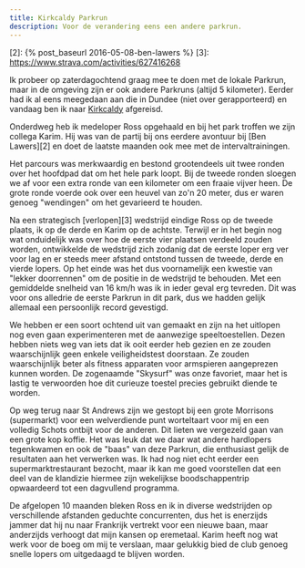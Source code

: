 ```yaml
---
title: Kirkcaldy Parkrun
description: Voor de verandering eens een andere parkrun.
---
```

[1]: http://www.parkrun.org.uk/kirkcaldy/
[2]: {% post_baseurl 2016-05-08-ben-lawers %}
[3]: https://www.strava.com/activities/627416268

Ik probeer op zaterdagochtend graag mee te doen met de lokale Parkrun, maar in de omgeving zijn er ook andere Parkruns (altijd 5 kilometer). Eerder had ik al eens meegedaan aan die in Dundee (niet over gerapporteerd) en vandaag ben ik naar [Kirkcaldy][1] afgereisd.

<a name="more"></a>

Onderdweg heb ik medeloper Ross opgehaald en bij het park troffen we zijn collega Karim. Hij was van de partij bij ons eerdere avontuur bij [Ben Lawers][2] en doet de laatste maanden ook mee met de intervaltrainingen.

Het parcours was merkwaardig en bestond grootendeels uit twee ronden over het hoofdpad dat om het hele park loopt. Bij de tweede ronden sloegen we af voor een extra ronde van een kilometer om een fraaie vijver heen. De grote ronde voerde ook over een heuvel van zo'n 20 meter, dus er waren genoeg "wendingen" om het gevarieerd te houden.

Na een strategisch [verlopen][3] wedstrijd eindige Ross op de tweede plaats, ik op de derde en Karim op de achtste. Terwijl er in het begin nog wat onduidelijk was over hoe de eerste vier plaatsen verdeeld zouden worden, ontwikkelde de wedstrijd zich zodanig dat de eerste loper erg ver voor lag en er steeds meer afstand ontstond tussen de tweede, derde en vierde lopers. Op het einde was het dus voornamelijk een kwestie van "lekker doorrennen" om de positie in de wedstrijd te behouden. Met een gemiddelde snelheid van 16 km/h was ik in ieder geval erg tevreden. Dit was voor ons alledrie de eerste Parkrun in dit park, dus we hadden gelijk allemaal een persoonlijk record gevestigd.

We hebben er een soort ochtend uit van gemaakt en zijn na het uitlopen nog even gaan experimenteren met de aanwezige speeltoestellen. Dezen hebben niets weg van iets dat ik ooit eerder heb gezien en ze zouden waarschijnlijk geen enkele veiligheidstest doorstaan. Ze zouden waarschijnlijk beter als fitness apparaten voor armspieren aangeprezen kunnen worden. De zogenaamde "Skysurf" was onze favoriet, maar het is lastig te verwoorden hoe dit curieuze toestel precies gebruikt diende te worden.

Op weg terug naar St Andrews zijn we gestopt bij een grote Morrisons (supermarkt) voor een welverdiende punt worteltaart voor mij en een volledig Schots ontbijt voor de anderen. Dit lieten we vergezeld gaan van een grote kop koffie. Het was leuk dat we daar wat andere hardlopers tegenkwamen en ook de "baas" van deze Parkrun, die enthusiast gelijk de resultaten aan het verwerken was. Ik had nog niet echt eerder een supermarktrestaurant bezocht, maar ik kan me goed voorstellen dat een deel van de klandizie hiermee zijn wekelijkse boodschappentrip opwaardeerd tot een dagvullend programma.

De afgelopen 10 maanden bleken Ross en ik in diverse wedstrijden op verschillende afstanden geduchte concurrenten, dus het is enerzijds jammer dat hij nu naar Frankrijk vertrekt voor een nieuwe baan, maar anderzijds verhoogt dat mijn kansen op eremetaal. Karim heeft nog wat werk voor de boeg om mij te verslaan, maar gelukkig bied de club genoeg snelle lopers om uitgedaagd te blijven worden.